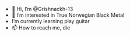 - 👋 Hi, I’m @Grishnackh-13
- 👀 I’m interested in True Norwegian Black Metal
- I’m currently learning play guitar
- 📫 How to reach me, die
